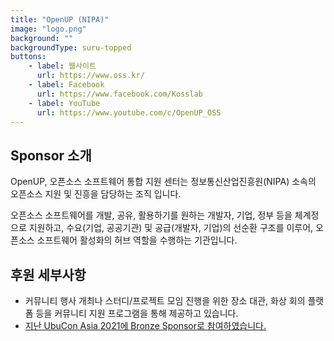 ```yaml
---
title: "OpenUP (NIPA)"
image: "logo.png"
background: ""
backgroundType: suru-topped
buttons:
    - label: 웹사이트
      url: https://www.oss.kr/
    - label: Facebook
      url: https://www.facebook.com/Kosslab
    - label: YouTube
      url: https://www.youtube.com/c/OpenUP_OSS
---
```


## Sponsor 소개
OpenUP, 오픈소스 소프트웨어 통합 지원 센터는 정보통신산업진흥원(NIPA) 소속의 오픈소스 지원 및 진흥을 담당하는 조직 입니다.

오픈소스 소프트웨어를 개발, 공유, 활용하기를 원하는 개발자, 기업, 정부 등을 체계정으로 지원하고, 수요(기업, 공공기관) 및 공급(개발자, 기업)의 선순환 구조를 이루어, 오픈소스 소프트웨어 활성화의 허브 역할을 수행하는 기관입니다.

## 후원 세부사항
- 커뮤니티 행사 개최나 스터디/프로젝트 모임 진행을 위한 장소 대관, 화상 회의 플랫폼 등을 커뮤니티 지원 프로그램을 통해 제공하고 있습니다. 
- [지난 UbuCon Asia 2021에 Bronze Sponsor로 참여하였습니다.](https://2021.ubucon.asia/ko/sponsors/nipa-kr/)